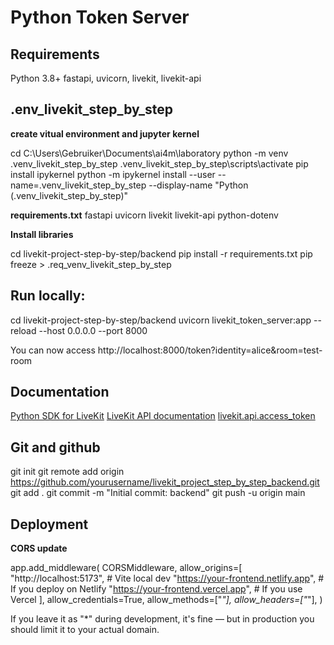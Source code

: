 # Python Token Server

## Requirements
Python 3.8+
fastapi, uvicorn, livekit, livekit-api

## .env_livekit_step_by_step

**create vitual environment and jupyter kernel**

cd C:\Users\Gebruiker\Documents\ai4m\laboratory
python -m venv .venv_livekit_step_by_step
.venv_livekit_step_by_step\scripts\activate
pip install ipykernel
python -m ipykernel install --user --name=.venv_livekit_step_by_step --display-name "Python (.venv_livekit_step_by_step)"

**requirements.txt**
fastapi
uvicorn
livekit
livekit-api
python-dotenv

**Install libraries**

cd livekit-project-step-by-step/backend
pip install -r requirements.txt
pip freeze > .req_venv_livekit_step_by_step

## Run locally:

cd livekit-project-step-by-step/backend
uvicorn livekit_token_server:app --reload --host 0.0.0.0 --port 8000

You can now access http://localhost:8000/token?identity=alice&room=test-room

## Documentation

[Python SDK for LiveKit](https://github.com/livekit/python-sdks)
[LiveKit API documentation](https://docs.livekit.io/reference/python/livekit/index.html#livekit)
[livekit.api.access_token](https://docs.livekit.io/reference/python/livekit/api/access_token.html)

## Git and github

git init
git remote add origin https://github.com/yourusername/livekit_project_step_by_step_backend.git
git add .
git commit -m "Initial commit: backend"
git push -u origin main


## Deployment

**CORS update**

app.add_middleware(
    CORSMiddleware,
    allow_origins=[
        "http://localhost:5173",                      # Vite local dev
        "https://your-frontend.netlify.app",          # If you deploy on Netlify
        "https://your-frontend.vercel.app",           # If you use Vercel
    ],
    allow_credentials=True,
    allow_methods=["*"],
    allow_headers=["*"],
)

If you leave it as "*" during development, it's fine — but in production you should limit it to your actual domain.

